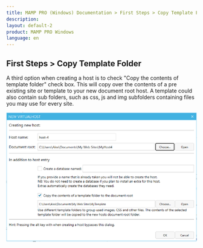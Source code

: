 ```yaml
---
title: MAMP PRO (Windows) Documentation > First Steps > Copy Template Folder
description: 
layout: default-2
product: MAMP PRO Windows
language: en
---
```


## First Steps > Copy Template Folder

A third option when creating a host is to check "Copy the contents of template folder" check box. This will copy over the contents of a pre existing site or template to your new document root host. A template could also contain sub folders, such as css, js and img subfolders containing files you may use for every site.

![MAMP](/en/MAMP-PRO-Windows/First-Steps/Copy-my-template-folder/templateNewHost.png)

